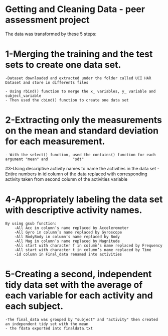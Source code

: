 # Getting and Cleaning Data - peer assessment project

The data was transformed by these 5 steps:

# 1-Merging the training and the test sets to create one data set.
    -Dataset downloaded and extracted under the folder called UCI HAR Dataset and store in differents files 
    
    - Using rbind() function to merge the x_ variables, y_ variable and subject_variable
    - Then used the cbind() function to create one data set 

# 2-Extracting only the measurements on the mean and standard deviation for each measurement.
    - With the select() function, used the contains() function for each argument "mean" and           "sdt" 
    
#3-Using descriptive activity names to name the activities in the data set
    - Entire numbers in id column of the data replaced with corresponding activity taken from         second column of the activities variable
    

# 4-Appropriately labeling the data set with descriptive activity names.
    By using gsub function:
        -All Acc in column’s name replaced by Accelerometer
        -All Gyro in column’s name replaced by Gyroscope
        -All BodyBody in column’s name replaced by Body
        -All Mag in column’s name replaced by Magnitude
        -All start with character f in column’s name replaced by Frequency
        -All start with character t in column’s name replaced by Time
        -id column in Final_data renamed into activities

# 5-Creating a second, independent tidy data set with the average of each variable for each activity and each subject.

    -The final_data was grouped by "subject" and "activity" then created an independent tidy set with the mean 
    - the fdata exported into finaldata.txt